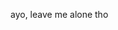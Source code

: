 ayo, leave me alone tho

<!---
Bitchwood/Bitchwood is a ✨ special ✨ repository because its `README.md` (this file) appears on your GitHub profile.
You can click the Preview link to take a look at your changes.
--->
